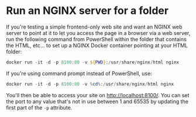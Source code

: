 # Run an NGINX server for a folder

If you're testing a simple frontend-only web site and want an NGINX web server to point at it to let you access the page in a browser via a web server, run the following command from PowerShell within the folder that contains the HTML, etc… to set up a NGINX Docker container pointing at your HTML folder:

```powershell
docker run -it -d -p 8100:80 -v ${PWD}:/usr/share/nginx/html nginx
```

If you're using command prompt instead of PowerShell, use:

```powershell
docker run -it -d -p 8100:80 -v %cd%:/usr/share/nginx/html nginx
```

You'll then be able to access your site on [http://localhost:8100/](http://localhost:8100/). You can set the port to any value that's not in use between 1 and 65535 by updating the first part of the `-p` attribute.
